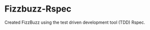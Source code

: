 Fizzbuzz-Rspec
==============

Created FizzBuzz using the test driven development tool (TDD) Rspec.
